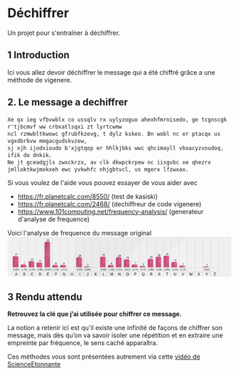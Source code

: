 # Déchiffrer
Un projet pour s'entraîner à déchiffrer.

## 1 Introduction

Ici vous allez devoir déchiffrer le message qui a été chiffré grâce a une méthode de vigenere.

## 2. Le message a dechiffrer
```
Xe qx ieg vfbvwblx co ussqlv rx uylyzoguo ahexhfmrnisedo, ge tcgnscgk r'tjbcmvf ww crbxatlsqxi zt lyrtcwmw
ncl rzmwbltkwowc gfrubfkzevg, t dylz kskeo. Bn wobl nc er ptacqx us vgxdbrbvw mmgacgudskvzew,
sj xjh ijodxioudo b'xjgtqop er hhlkjbks wwc qhcimayll vboacyzvoudoq, ifik do dnkik.
Ne jt gceadgjls zwxckrzx, av clk dkwpckrpew nc iisgvbc xe qhezrx jmlloktkwjmokxeh ewc yvkwhfc nhjgbtvcl, us mgerx lfzwxax.
```

Si vous voulez de l'aide vous pouvez essayer de vous aider avec
- https://fr.planetcalc.com/8550/ (test de kasiski)
- https://fr.planetcalc.com/2468/ (dechiffreur de code vigenere)
- https://www.101computing.net/frequency-analysis/ (generateur d'analyse de frequence)

Voici l'analyse de frequence du message original
![](https://github.com/bafraikin/ressource_thp_cursus_secu/blob/master/ressources/jour_03/Screenshot%202022-03-02%20at%2016-05-54%20Frequency%20Analysis%20101%20Computing.png?raw=true)

## 3 Rendu attendu
**Retrouvez la clé que j’ai utilisée pour chiffrer ce message.**


La notion a retenir ici est qu'il existe une infinité de façons de chiffrer son message, mais dès qu’on va savoir isoler une répétition et en extraire une empreinte par fréquence, le sens caché apparaîtra.

Ces méthodes vous sont présentées autrement via cette [vidéo de ScienceEtonnante](https://www.youtube.com/watch?v=z4tkHuWZbRA)